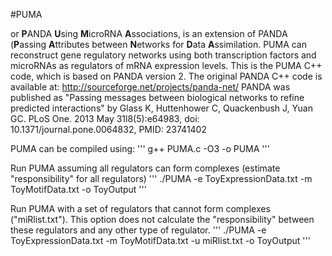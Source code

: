 #PUMA

or **P**ANDA **U**sing **M**icroRNA **A**ssociations, is an extension of PANDA (**P**assing **A**ttributes between **N**etworks for **D**ata **A**ssimilation. PUMA can reconstruct gene regulatory networks using both transcription factors and microRNAs as regulators of mRNA expression levels. This is the PUMA C++ code, which is based on PANDA version 2. The original PANDA C++ code is available at: http://sourceforge.net/projects/panda-net/
PANDA was published as "Passing messages between biological networks to refine predicted interactions" by Glass K, Huttenhower C, Quackenbush J, Yuan GC. PLoS One. 2013 May 31l8(5):e64983, doi: 10.1371/journal.pone.0064832, PMID: 23741402

PUMA can be compiled using:
'''
g++ PUMA.c -O3 -o PUMA
'''

Run PUMA assuming all regulators can form complexes (estimate "responsibility" for all regulators)
'''
./PUMA -e ToyExpressionData.txt -m ToyMotifData.txt -o ToyOutput
'''

Run PUMA with a set of regulators that cannot form complexes ("miRlist.txt"). This option does not calculate the "responsibility" between these regulators and any other type of regulator.
'''
./PUMA -e ToyExpressionData.txt -m ToyMotifData.txt -u miRlist.txt -o ToyOutput
'''
